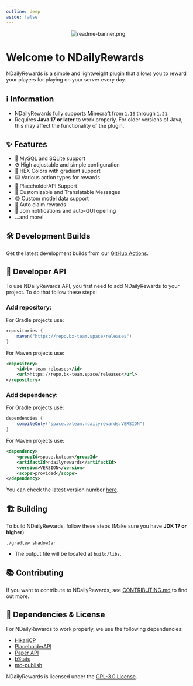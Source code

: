 ```yaml
---
outline: deep
aside: false
---
```


<div align="center">

![readme-banner.png](/ndailyrewards/readme-banner.png)

</div>

# Welcome to NDailyRewards
NDailyRewards is a simple and lightweight plugin that allows you to reward your players for playing on your server every day.

## ℹ️ Information
- NDailyRewards fully supports Minecraft from `1.16` through `1.21`.
- Requires **Java 17 or later** to work properly. For older versions of Java, this may affect the functionality of the plugin.

## ✨ Features
- 📇 MySQL and SQLite support
- ⚙️ High adjustable and simple configuration
- 🌈 HEX Colors with gradient support
- ⌨️ Various action types for rewards
- 📄 PlaceholderAPI Support
- 📝 Customizable and Translatable Messages
- 😎 Custom model data support
- 🔁 Auto claim rewards
- 🔔 Join notifications and auto-GUI opening
- ...and more!

## 🛠️ Development Builds
Get the latest development builds from our [GitHub Actions](https://github.com/BX-Team/NDailyRewards/actions/workflows/gradle.yml?query=branch%3Amaster).

## 👷 Developer API
To use NDailyRewards API, you first need to add NDailyRewards to your project. To do that follow these steps:

### Add repository:

For Gradle projects use:
```groovy
repositories {
    maven("https://repo.bx-team.space/releases")
}
```

For Maven projects use:
```xml
<repository>
    <id>bx-team-releases</id>
    <url>https://repo.bx-team.space/releases</url>
</repository>
```

### Add dependency:

For Gradle projects use:
```groovy
dependencies {
    compileOnly("space.bxteam.ndailyrewards:VERSION")
}
```

For Maven projects use:
```xml
<dependency>
    <groupId>space.bxteam</groupId>
    <artifactId>ndailyrewards</artifactId>
    <version>VERSION</version>
    <scope>provided</scope>
</dependency>
```

You can check the latest version number [here](https://github.com/BX-Team/NDailyRewards/releases/latest).

## 🏗️ Building
To build NDailyRewards, follow these steps (Make sure you have **JDK 17 or higher**):

```shell
./gradlew shadowJar
```
- The output file will be located at `build/libs`.

## 📚 Contributing
If you want to contribute to NDailyRewards, see [CONTRIBUTING.md](https://github.com/BX-Team/NDailyRewards/blob/master/.github/CONTRIBUTING.md) to find out more.

## 📑 Dependencies & License
For NDailyRewards to work properly, we use the following dependencies:
- [HikariCP](https://github.com/brettwooldridge/HikariCP)
- [PlaceholderAPI](https://github.com/PlaceholderAPI/PlaceholderAPI)
- [Paper API](https://docs.papermc.io/paper/dev/api)
- [bStats](https://bstats.org)
- [mc-publish](https://github.com/Kir-Antipov/mc-publish)

NDailyRewards is licensed under the [GPL-3.0 License](https://github.com/BX-Team/NDailyRewards/blob/master/LICENSE).
